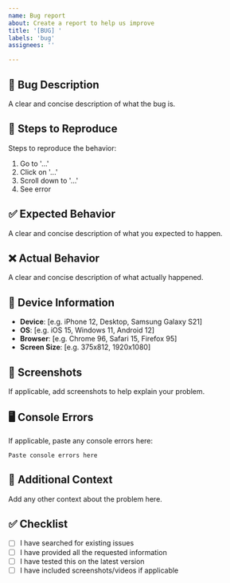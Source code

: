 ```yaml
---
name: Bug report
about: Create a report to help us improve
title: '[BUG] '
labels: 'bug'
assignees: ''

---
```


## 🐛 Bug Description
A clear and concise description of what the bug is.

## 🔄 Steps to Reproduce
Steps to reproduce the behavior:
1. Go to '...'
2. Click on '...'
3. Scroll down to '...'
4. See error

## ✅ Expected Behavior
A clear and concise description of what you expected to happen.

## ❌ Actual Behavior
A clear and concise description of what actually happened.

## 📱 Device Information
- **Device**: [e.g. iPhone 12, Desktop, Samsung Galaxy S21]
- **OS**: [e.g. iOS 15, Windows 11, Android 12]
- **Browser**: [e.g. Chrome 96, Safari 15, Firefox 95]
- **Screen Size**: [e.g. 375x812, 1920x1080]

## 📸 Screenshots
If applicable, add screenshots to help explain your problem.

## 🖥️ Console Errors
If applicable, paste any console errors here:
```
Paste console errors here
```

## 🔗 Additional Context
Add any other context about the problem here.

## ✅ Checklist
- [ ] I have searched for existing issues
- [ ] I have provided all the requested information
- [ ] I have tested this on the latest version
- [ ] I have included screenshots/videos if applicable